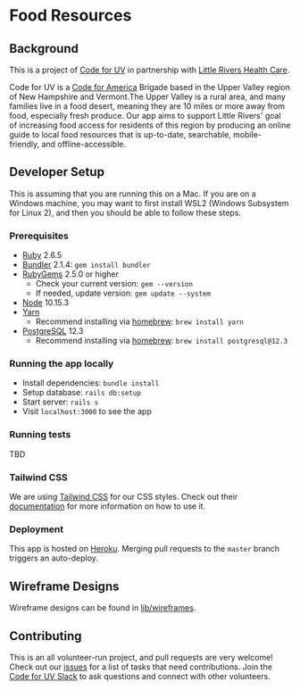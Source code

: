 # Food Resources

## Background

This is a project of [Code for UV](http://www.codeforuv.org/) in partnership with [Little Rivers Health Care](https://www.littlerivers.org/).

Code for UV is a [Code for America](https://www.codeforamerica.org/) Brigade based in the Upper Valley region of New Hampshire and Vermont.The Upper Valley is a rural area, and many families live in a food desert, meaning they are 10 miles or more away from food, especially fresh produce. Our app aims to support Little Rivers' goal of increasing food access for residents of this region by producing an online guide to local food resources that is up-to-date, searchable, mobile-friendly, and offline-accessible.

## Developer Setup
This is assuming that you are running this on a Mac. If you are on a Windows machine, you may want to first install WSL2 (Windows Subsystem for Linux 2), and then you should be able to follow these steps.

### Prerequisites
- [Ruby](https://ruby-doc.org/) 2.6.5
- [Bundler](https://bundler.io/) 2.1.4: `gem install bundler`
- [RubyGems](https://rubygems.org/pages/download) 2.5.0 or higher
  - Check your current version: `gem --version`
  - If needed, update version: `gem update --system`
- [Node](https://nodejs.org/en/download/) 10.15.3
- [Yarn](https://classic.yarnpkg.com/en/docs/install)
  - Recommend installing via [homebrew](https://brew.sh/): `brew install yarn`
- [PostgreSQL](https://www.postgresql.org/) 12.3
  - Recommend installing via [homebrew](https://brew.sh/): `brew install postgresql@12.3`

### Running the app locally
- Install dependencies: `bundle install`
- Setup database: `rails db:setup`
- Start server: `rails s`
- Visit `localhost:3000` to see the app

### Running tests
TBD

### Tailwind CSS
We are using [Tailwind CSS](https://tailwindcss.com/) for our CSS styles. Check out their [documentation](https://tailwindcss.com/docs/) for more information on how to use it.

### Deployment
This app is hosted on [Heroku](https://www.heroku.com). Merging pull requests to the `master` branch triggers an auto-deploy.

## Wireframe Designs
Wireframe designs can be found in [lib/wireframes](lib/wireframes).

## Contributing
This is an all volunteer-run project, and pull requests are very welcome! Check out our [issues](https://github.com/codeforUV/food_resources/issues) for a list of tasks that need contributions. Join the [Code for UV Slack](https://join.slack.com/t/codeforuv/shared_invite/zt-er1lyzw6-o3YKylqiImsnMaQ_bBnS8w) to ask questions and connect with other volunteers.
